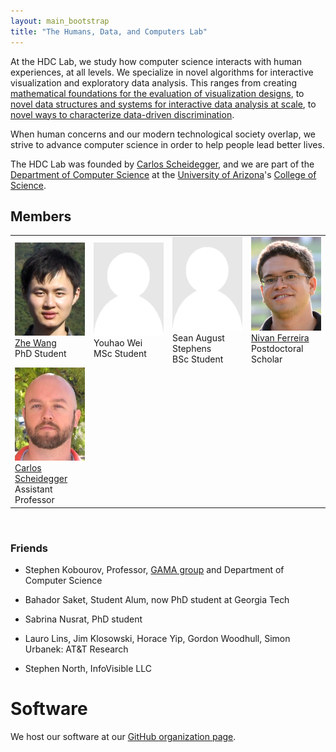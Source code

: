 ```yaml
---
layout: main_bootstrap
title: "The Humans, Data, and Computers Lab"
---
```


At the HDC Lab, we study how computer science interacts with human
experiences, at all levels. We specialize in novel algorithms for
interactive visualization and exploratory data analysis. This ranges
from creating
[mathematical foundations for the evaluation of visualization designs](http://algebraicvis.net),
to
[novel data structures and systems for interactive data analysis at scale](http://nanocubes.net),
to
[novel ways to characterize data-driven discrimination](http://fairness.haverford.edu).

When human concerns and our modern technological society overlap, we
strive to advance computer science in order to help people lead better lives.

The HDC Lab was founded by [Carlos Scheidegger](http://cscheid.net),
and we are part of the
[Department of Computer Science](http://www.cs.arizona.edu) at the
[University of Arizona](http://www.arizona.edu)'s
[College of Science](http://cos.arizona.edu/).

## Members

<table width="100%">
<tr><td width="25%"><img src="headshots/zhe.jpg" margin="1" alt="Zhe Wang"><br><a href="http://www.z-wang.com">Zhe Wang</a><br>PhD Student</td>
    <td width="25%"><img src="headshots/placeholder.png" margin="1" alt="Youhao Wei"><br>Youhao Wei<br>MSc Student</td>
	<td width="25%"><img src="headshots/placeholder.png" margin="1" alt="Sean August Stephens"><br>Sean August Stephens<br>BSc Student</td>
	<td width="25%"><img src="headshots/nivan.jpg" margin="1" alt="Nivan Ferreira"><br><a href="http://www.cs.arizona.edu/~nivanferreira">Nivan Ferreira</a><br>Postdoctoral Scholar</td>
</tr>
<tr><td width="25%"><img src="headshots/cscheid.jpg" margin="1" alt="Carlos Scheidegger"><br><a href="http://cscheid.net">Carlos Scheidegger</a><br>Assistant Professor</td>
</tr>
</table>
<br>

### Friends

* Stephen Kobourov, Professor, [GAMA group](http://gama.cs.arizona.edu/) and Department of Computer Science 

* Bahador Saket, Student Alum, now PhD student at Georgia Tech

* Sabrina Nusrat, PhD student

* Lauro Lins, Jim Klosowski, Horace Yip, Gordon
  Woodhull, Simon Urbanek: AT&T Research
  
* Stephen North, InfoVisible LLC

# Software

We host our software at our [GitHub organization page](http://github.com/hdc-arizona/).
